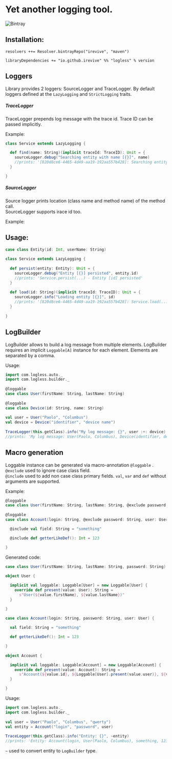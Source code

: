 # Yet another logging tool. 
![Bintray](https://img.shields.io/bintray/v/irevive/maven/logless.svg)

## Installation:

```
resolvers ++= Resolver.bintrayRepo("irevive", "maven")

libraryDependencies += "io.github.irevive" %% "logless" % version
```

## Loggers
Library provides 2 loggers: SourceLogger and TraceLogger.
By default loggers defined at the `LazyLogging` and `StrictLogging` traits.

##### TraceLogger
TraceLogger prepends log message with the trace id. Trace ID can be passed implicitly.

Example:
```scala
class Service extends LazyLogging {

  def find(name: String)(implicit traceId: TraceID): Unit = {
    sourceLogger.debug("Searching entity with name [{}]", name)
    //prints: '[820d8ce6-4465-4d49-aa19-192aa557b428]: Searching entity with name [name value]'
  }

}

```

##### SourceLogger
Source logger prints location (class name and method name) of the method call.  
SourceLogger supports irace id too.

Example:
## Usage:

```scala
case class Entity(id: Int, userName: String)
  
class Service extends LazyLogging {
 
  def persist(entity: Entity): Unit = {
    sourceLogger.debug("Entity [{}] persisted", entity.id)
    //prints: 'Service.persist(...) - Entity [id] persisted'
  }
  
  def load(id: String)(implicit traceId: TraceID): Unit = {
    sourceLogger.info("Loading entity [{}]", id)
    //prints: '[820d8ce6-4465-4d49-aa19-192aa557b428]: Service.load(...) - Loading entity [id]'
  }
 
}
```

## LogBuilder
LogBuilder allows to build a log message from multiple elements.
LogBuilder requires an implicit `Loggable[A]` instance for each element.
Elements are separated by a comma.

Usage:
```scala
import com.logless.auto._
import com.logless.builder._
 
@loggable
case class User(firstName: String, lastName: String)
 
@loggable
case class Device(id: String, name: String)
 
val user = User("Paolo", "Columbus")
val device = Device("identifier", "device name")
 
TraceLogger(this.getClass).info("My log message: {}", user :+: device)
//prints: 'My log message: User(Paolo, Columbus), Device(identifier, device name)'
```

## Macro generation
Loggable instance can be generated via macro-annotation `@loggable` .  
`@exclude` used to ignore case class field.  
`@include` used to add non case class primary fields. `val`, `var` and `def` without arguments are supported.

Example:
```scala
@loggable
case class User(firstName: String, lastName: String, @exclude password: String)
 
@loggable
case class Account(login: String, @exclude password: String, user: User) {

  @include val field: String = "something"

  @include def getterLikeDef(): Int = 123

}
```

Generated code:
```scala
case class User(firstName: String, lastName: String, password: String)
 
object User {

  implicit val loggable: Loggable[User] = new Loggable[User] {
    override def present(value: User): String =
      s"User(${value.firstName}, ${value.lastName})"
  }

}
 
case class Account(login: String, password: String, user: User) {

  val field: String = "something"

  def getterLikeDef(): Int = 123

}
  
object Account {

  implicit val loggable: Loggable[Account] = new Loggable[Account] {
    override def present(value: Account): String = 
      s"Account(${value.id}, ${Loggable[User].present(value.user)}, ${value.field}, ${value.getterLikeDef()})"
  }

}
```

Usage:
```scala
import com.logless.auto._
import com.logless.builder._
 
val user = User("Paolo", "Columbus", "qwerty")
val entity = Account("login", "password", user)
    
TraceLogger(this.getClass).info("Entity: {}", ~entity)
//prints: 'Entity: Account(login, User(Paolo, Columbus), something, 123)'
```

`~` used to convert entity to `LogBuilder` type.

